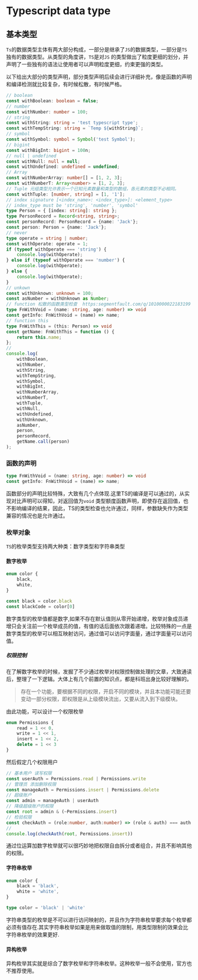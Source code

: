 # Typescript  data type

## 基本类型

`Ts`的数据类型主体有两大部分构成，一部分是继承了`JS`的数据类型，一部分是`TS`独有的数据类型。从类型的角度讲，`TS`是对`JS`
的类型做出了粒度更细的划分，并声明了一些独有的语法让使用者可以声明粒度更细，约束更强的类型。

以下给出大部分的类型声明，部分类型声明后续会进行详细补充，像是函数的声明和编译检测就比较复杂，有时候松散，有时候严格。

```typescript
// boolean
const withBoolean: boolean = false;
// number
const withNumber: number = 100;
// string
const withString: string = 'test typescript type';
const withTempString: string = `Temp ${withString}`;
// symbol
const withSymbol: symbol = Symbol('test Symbol');
// bigint
const withBigInt: bigint = 100n;
// null | undefined
const withNull: null = null;
const withUndefined: undefined = undefined;
// Array
const withNumberArray: number[] = [1, 2, 3];
const withNumberT: Array<number> = [1, 2, 3];
// Tuple 元组类型允许表示一个已知元素数量和类型的数组，各元素的类型不必相同。
const withTuple: [number, string] = [1, '1'];
// index signature [<index_name>: <index_type>]: <element_type>
// index_type must be 'string', 'number', 'symbol'
type Person = { [index: string]: string };
type PersonRecord = Record<string, string>;
const personRecord: PersonRecord = {name: 'Jack'};
const person: Person = {name: 'Jack'};
// never
type operate = string | number;
const withOperate: operate = 1;
if (typeof withOperate === 'string') {
    console.log(withOperate);
} else if (typeof withOperate === 'number') {
    console.log(withOperate);
} else {
    console.log(withOperate);
}
// unkown
const withUnknown: unknown = 100;
const asNumber = withUnknown as Number;
// function 松散的函数类型检查  https:segmentfault.com/q/1010000022183199
type FnWithVoid = (name: string, age: number) => void
const getInfo: FnWithVoid = (name) => name;
// function this
type FnWithThis = (this: Person) => void
const getName: FnWithThis = function () {
    return this.name;
};
//
console.log(
    withBoolean,
    withNumber,
    withString,
    withTempString,
    withSymbol,
    withBigInt,
    withNumberArray,
    withNumberT,
    withTuple,
    withNull,
    withUndefined,
    withUnknown,
    asNumber,
    person,
    personRecord,
    getName.call(person)
);
```

### 函数的声明

```typescript
type FnWithVoid = (name: string, age: number) => void
const getInfo: FnWithVoid = (name) => name;
```

函数部分的声明比较特殊，大致有几个点体现.这里TS的编译是可以通过的，从实现对比声明可以得知，对返回值为`void`
类型额度函数声明，即使存在返回值，也不影响编译的结果，因此，TS的类型检查也允许通过，同样，参数缺失作为类型兼容的情况也是允许通过。

### 枚举对象

`TS`的枚举类型支持两大种类：数字类型和字符串类型

#### 数字枚举

```ts
enum color {
    black,
    white,
}

const black = color.black
const blackCode = color[0]
```

数字类型的枚举值都是数字,如果不存在默认值则从零开始递增，枚举对象成员递增只会关注前一个枚举成员的值，有值的话后面依次跟着递增。比较特殊的一点是数字类型的枚举可以相互映射访问，通过值可以访问字面量，通过字面量可以访问值。

##### 权限控制

在了解数字枚举的时候，发掘了不少通过枚举对权限控制做处理的文章，大致通读后，整理了一下逻辑。大体上有几个前置的知识点，都是科班出身比较好理解的。

> 存在一个功能，要根据不同的权限，开启不同的模块，并且本功能可能还要变动一部分权限，即权限是从上级模块流出，又要从流入到下级模块。

由此功能，可以设计一个权限枚举

```typescript
enum Permissions {
    read = 1 << 0,
    write = 1 << 1,
    insert = 1 << 2,
    delete = 1 << 3
}
```

然后假定几个权限用户

```typescript
// 基本用户 读写权限
const userAuth = Permissions.read | Permissions.write
// 管理员 添加删除权限
const manageAuth = Permissions.insert | Permissions.delete
// 超级账户
const admin = manageAuth | userAuth
// 降级超级账户的权限
const root = admin & (~Permissions.insert)
// 检验权限
const checkAuth = (role:number, auth:number) => (role & auth) === auth
// 
console.log(checkAuth(root, Permissions.insert))
```
通过位运算加数字枚举就可以很巧妙地把权限自由拆分或者组合，并且不影响其他的权限。


#### 字符串枚举

```ts
enum color {
    black = 'black',
    white = 'white',
}

type color = 'black' | 'white'

```

字符串类型的枚举是不可以进行访问映射的，并且作为字符串枚举要求每个枚举都必须有值存在.其实字符串枚举如果是用来做取值的限制，用类型限制的效果会比字符串枚举的效果更好.

#### 异构枚举

异构枚举其实就是综合了数字枚举和字符串枚举。这种枚举一般不会使用，官方也不推荐使用。






